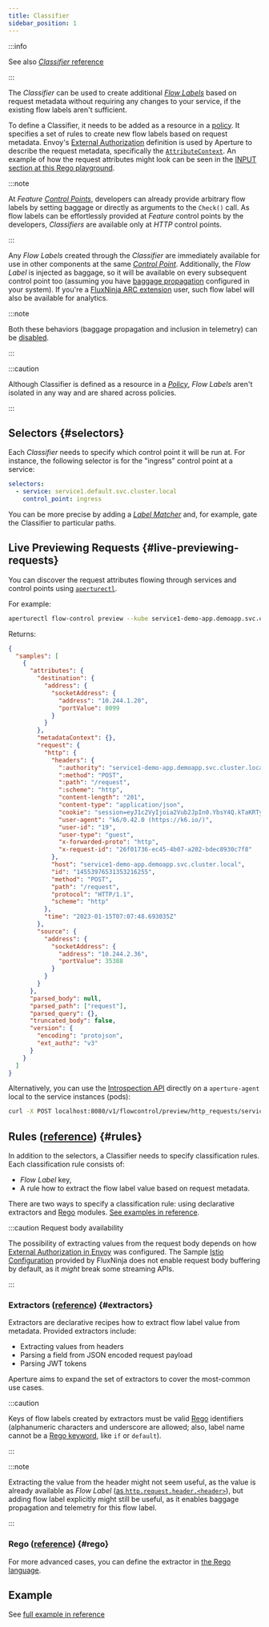 ```yaml
---
title: Classifier
sidebar_position: 1
---
```


:::info

See also [_Classifier_ reference][reference]

:::

The _Classifier_ can be used to create additional [_Flow Labels_][label] based
on request metadata without requiring any changes to your service, if the
existing flow labels aren't sufficient.

To define a Classifier, it needs to be added as a resource in a
[policy][policies]. It specifies a set of rules to create new flow labels based
on request metadata. Envoy's [External Authorization][ext-authz] definition is
used by Aperture to describe the request metadata, specifically the
[`AttributeContext`][attr-context]. An example of how the request attributes
might look can be seen in the [INPUT section at this Rego
playground][rego-playground].

:::note

At _Feature_ [_Control Points_][control-point], developers can already provide
arbitrary flow labels by setting baggage or directly as arguments to the
`Check()` call. As flow labels can be effortlessly provided at _Feature_ control
points by the developers, _Classifiers_ are available only at _HTTP_ control
points.

:::

Any _Flow Labels_ created through the _Classifier_ are immediately available for
use in other components at the same [_Control Point_][control-point].
Additionally, the _Flow Label_ is injected as baggage, so it will be available
on every subsequent control point too (assuming you have [baggage
propagation][baggage] configured in your system). If you're a [FluxNinja ARC
extension][arc] user, such flow label will also be available for analytics.

:::note

Both these behaviors (baggage propagation and inclusion in telemetry) can be
[disabled][rule].

:::

:::caution

Although Classifier is defined as a resource in a [_Policy_][policies], _Flow
Labels_ aren't isolated in any way and are shared across policies.

:::

## Selectors {#selectors}

Each _Classifier_ needs to specify which control point it will be run at. For
instance, the following selector is for the "ingress" control point at a
service:

```yaml
selectors:
  - service: service1.default.svc.cluster.local
    control_point: ingress
```

You can be more precise by adding a [_Label Matcher_][label-matcher] and, for
example, gate the Classifier to particular paths.

## Live Previewing Requests {#live-previewing-requests}

You can discover the request attributes flowing through services and control
points using [`aperturectl`][aperturectl].

For example:

```sh
aperturectl flow-control preview --kube service1-demo-app.demoapp.svc.cluster.local ingress --http
```

Returns:

```json
{
  "samples": [
    {
      "attributes": {
        "destination": {
          "address": {
            "socketAddress": {
              "address": "10.244.1.20",
              "portValue": 8099
            }
          }
        },
        "metadataContext": {},
        "request": {
          "http": {
            "headers": {
              ":authority": "service1-demo-app.demoapp.svc.cluster.local",
              ":method": "POST",
              ":path": "/request",
              ":scheme": "http",
              "content-length": "201",
              "content-type": "application/json",
              "cookie": "session=eyJ1c2VyIjoia2Vub2JpIn0.YbsY4Q.kTaKRTyOIfVlIbNB48d9YH6Q0wo",
              "user-agent": "k6/0.42.0 (https://k6.io/)",
              "user-id": "19",
              "user-type": "guest",
              "x-forwarded-proto": "http",
              "x-request-id": "26f01736-ec45-4b07-a202-bdec8930c7f8"
            },
            "host": "service1-demo-app.demoapp.svc.cluster.local",
            "id": "14553976531353216255",
            "method": "POST",
            "path": "/request",
            "protocol": "HTTP/1.1",
            "scheme": "http"
          },
          "time": "2023-01-15T07:07:48.693035Z"
        },
        "source": {
          "address": {
            "socketAddress": {
              "address": "10.244.2.36",
              "portValue": 35388
            }
          }
        }
      },
      "parsed_body": null,
      "parsed_path": ["request"],
      "parsed_query": {},
      "truncated_body": false,
      "version": {
        "encoding": "protojson",
        "ext_authz": "v3"
      }
    }
  ]
}
```

Alternatively, you can use the
[Introspection API](reference/api/agent/flow-preview-service-preview-http-requests.api.mdx)
directly on a `aperture-agent` local to the service instances (pods):

```sh
curl -X POST localhost:8080/v1/flowcontrol/preview/http_requests/service1-demo-app.demoapp.svc.cluster.local/ingress?samples=1
```

## Rules ([reference][rule]) {#rules}

In addition to the selectors, a Classifier needs to specify classification
rules. Each classification rule consists of:

- _Flow Label_ key,
- A rule how to extract the flow label value based on request metadata.

There are two ways to specify a classification rule: using declarative
extractors and [Rego][rego] modules. [See examples in reference][rule].

:::caution Request body availability

The possibility of extracting values from the request body depends on how
[External Authorization in Envoy][ext-authz-extension] was configured. The
Sample [Istio Configuration][install-istio] provided by FluxNinja does not
enable request body buffering by default, as it _might_ break some streaming
APIs.

:::

### Extractors ([reference][extractor]) {#extractors}

Extractors are declarative recipes how to extract flow label value from
metadata. Provided extractors include:

- Extracting values from headers
- Parsing a field from JSON encoded request payload
- Parsing JWT tokens

Aperture aims to expand the set of extractors to cover the most-common use
cases.

:::caution

Keys of flow labels created by extractors must be valid [Rego][rego] identifiers
(alphanumeric characters and underscore are allowed; also, label name cannot be
a [Rego keyword][rego-kw], like `if` or `default`).

:::

:::note

Extracting the value from the header might not seem useful, as the value is
already available as _Flow Label_ ([as
`http.request.header.<header>`][request-labels]), but adding flow label
explicitly might still be useful, as it enables baggage propagation and
telemetry for this flow label.

:::

<!-- vale off -->

### Rego ([reference][rego-rule]) {#rego}

<!-- vale on -->

For more advanced cases, you can define the extractor in [the Rego
language][rego].

## Example

See [full example in reference][reference]

[ext-authz-extension]:
  https://www.envoyproxy.io/docs/envoy/latest/configuration/http/http_filters/ext_authz_filter#config-http-filters-ext-authz
[ext-authz]:
  https://www.envoyproxy.io/docs/envoy/latest/api-v3/service/auth/v3/external_auth.proto#authorization-service-proto
[attr-context]:
  https://www.envoyproxy.io/docs/envoy/latest/api-v3/service/auth/v3/attribute_context.proto
[rego-playground]: https://play.openpolicyagent.org/p/mG0sXxCNdQ
[label]: /concepts/flow-control/flow-label.md
[baggage]: /concepts/flow-control/flow-label.md#baggage
[request-labels]: ../flow-label.md#request-labels
[reference]: /reference/policies/spec.md#classifier
[rule]: /reference/policies/spec.md#rule
[extractor]: /reference/policies/spec.md#extractor
[rego-rule]: /reference/policies/spec.md#rule-rego
[arc]: /arc/extension.md
[label-matcher]: ../selector.md#label-matcher
[policies]: /concepts/policy/policy.md
[rego]: https://www.openpolicyagent.org/docs/latest/policy-language/
[rego-kw]:
  https://www.openpolicyagent.org/docs/latest/policy-reference/#reserved-names
[control-point]: ../selector.md#control-point
[install-istio]: /get-started/integrations/flow-control/envoy/istio.md
[aperturectl]: /get-started/aperture-cli/aperture-cli.md
